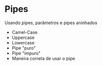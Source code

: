 # Pipes

Usando pipes, parâmetros e pipes aninhados
- Camel-Case
- Uppercase
- Lowercase
- Pipe "puro"
- Pipe "impuro"
- Maneira correta de usar o pipe